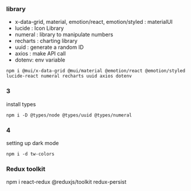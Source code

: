 ### library
- x-data-grid, material, emotion/react, emotion/styled : materialUI
- lucide : Icon Library
- numeral : library to manipulate numbers
- recharts : charting library
- uuid : generate a random ID
- axios : make API call
- dotenv: env variable
```
npm i @mui/x-data-grid @mui/material @emotion/react @emotion/styled lucide-react numeral recharts uuid axios dotenv
```

### 3
install types
```
npm i -D @types/node @types/uuid @types/numeral
```

### 4
setting up dark mode
```
npm i -d tw-colors
```

### Redux toolkit
npm i react-redux @reduxjs/toolkit redux-persist